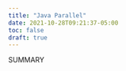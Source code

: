 ```yaml
---
title: "Java Parallel"
date: 2021-10-28T09:21:37-05:00
toc: false
draft: true
---
```


SUMMARY

<!--more-->
